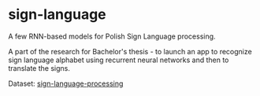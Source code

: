 # sign-language
A few RNN-based models for Polish Sign Language processing.

A part of the research for Bachelor's thesis - to launch an app to recognize sign language alphabet using recurrent neural networks and then to translate the signs. 

Dataset: [sign-language-processing](https://www.kaggle.com/datasets/karodomanska/sign-language-processing)
